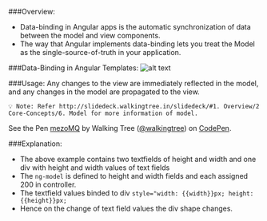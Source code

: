 ###Overview:
* Data-binding in Angular apps is the automatic synchronization of data between the model and view components.
* The way that Angular implements data-binding lets you treat the Model as the single-source-of-truth in your application.

###Data-Binding in Angular Templates:
![alt text](https://docs.angularjs.org/img/Two_Way_Data_Binding.png "MVC")
 
###Usage:
 Any changes to the view are immediately reflected in the model, and any changes in the model are propagated to the view. 
 
 `💡 Note: Refer http://slidedeck.walkingtree.in/slidedeck/#1. Overview/2 Core-Concepts/6. Model for more information of model.`

<p data-height="268" data-theme-id="0" data-slug-hash="mezoMQ" data-default-tab="result" data-user="walkingtree" class='codepen'>See the Pen <a href='http://codepen.io/walkingtree/pen/mezoMQ/'>mezoMQ</a> by Walking Tree (<a href='http://codepen.io/walkingtree'>@walkingtree</a>) on <a href='http://codepen.io'>CodePen</a>.</p>
<script async src="//assets.codepen.io/assets/embed/ei.js"></script>

###Explanation:
* The above example contains two textfields of height and width and one div with height and width values of text fields
* The ```ng-model``` is defined to height and width fields and each assigned 200 in controller.
* The textfield values binded to div ```style="width: {{width}}px; height: {{height}}px;```
* Hence on the change of text field values the div shape changes.
